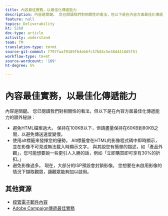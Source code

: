 ```yaml
---
title: 內容最佳實務，以最佳化傳遞能力
description: 內容是關鍵。 您已閱讀我們對相關性的看法，但以下是在內容方面最佳化傳遞能力的額外秘訣。
feature: null
topics: Deliverability
kt: 5260
doc-type: article
activity: understand
team: TM
translation-type: tm+mt
source-git-commit: f797faaf9189f64eb6fc57b84c5e38d4418d5f51
workflow-type: tm+mt
source-wordcount: '189'
ht-degree: 5%

---
```



# 內容最佳實務，以最佳化傳遞能力

內容是關鍵。 您已閱讀我們對相關性的看法，但以下是在內容方面最佳化傳遞能力的額外秘訣：

* 避免HTML檔案過大。 保持在100KB以下，但請盡量保持在60KB到80KB之間，以避免傳送速度變慢。
* 使用alt標籤來發揮您的優勢。 Alt標籤會在HTML的影像程式碼中即時顯示，並在影像不可見或無法載入時顯示文字。 與其說您有簡單的描述，如「產品外觀」，您可能想要說一些更引人入勝的話，例如「立即購買即可享有30%的折扣。」
* 避免影像過多。 現在，大部分的ISP預設會封鎖影像。 您想要在未啟用影像的情況下擷取觀眾，讓觀眾能夠加以啟用。

## 其他資源

* [控管電子郵件內容](https://docs.adobe.com/content/help/en/campaign-standard/using/testing-and-sending/managing-deliverability/control-email-content.html)
* [Adobe Campaign傳遞最佳實務](https://helpx.adobe.com/tw/campaign/kb/delivery-best-practices.html)
